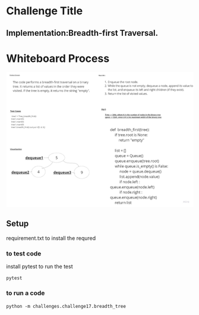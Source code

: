 # Challenge Title
##  Implementation:Breadth-first Traversal.
# Whiteboard Process
![](../../challenges/image/chall17.jpg)
## Setup
requirement.txt to install the requred


### to test code 
install pytest to run the test
 ```
 pytest
 ```
 ### to run a code 
 ```
python -m challenges.challenge17.breadth_tree
 ```